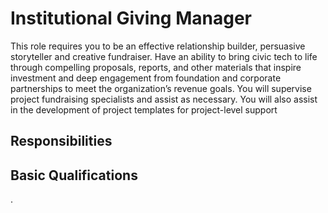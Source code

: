 # Institutional Giving Manager
This role requires you to be an effective relationship builder, persuasive storyteller and creative fundraiser. Have an ability to bring civic tech to life through compelling proposals, reports, and other materials that inspire investment and deep engagement from foundation and corporate partnerships to meet the organization’s revenue goals. You will supervise project fundraising specialists and assist as necessary. You will also assist in the development of project templates for project-level support

 
## Responsibilities

## Basic Qualifications
.
